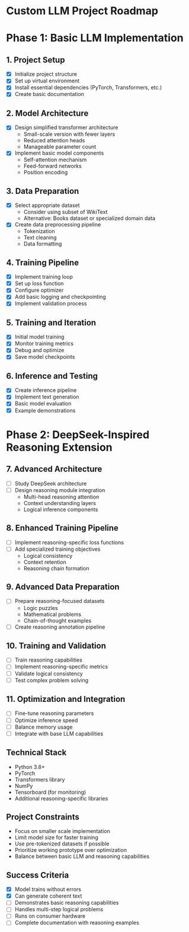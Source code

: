 # Custom LLM Project Roadmap

# Phase 1: Basic LLM Implementation

## 1. Project Setup
- [x] Initialize project structure
- [x] Set up virtual environment
- [x] Install essential dependencies (PyTorch, Transformers, etc.)
- [x] Create basic documentation

## 2. Model Architecture
- [x] Design simplified transformer architecture
  - Small-scale version with fewer layers
  - Reduced attention heads
  - Manageable parameter count
- [x] Implement basic model components
  - Self-attention mechanism
  - Feed-forward networks
  - Position encoding

## 3. Data Preparation
- [x] Select appropriate dataset
  - Consider using subset of WikiText
  - Alternative: Books dataset or specialized domain data
- [x] Create data preprocessing pipeline
  - Tokenization
  - Text cleaning
  - Data formatting

## 4. Training Pipeline
- [x] Implement training loop
- [x] Set up loss function
- [x] Configure optimizer
- [x] Add basic logging and checkpointing
- [x] Implement validation process

## 5. Training and Iteration
- [x] Initial model training
- [x] Monitor training metrics
- [x] Debug and optimize
- [x] Save model checkpoints

## 6. Inference and Testing
- [x] Create inference pipeline
- [x] Implement text generation
- [x] Basic model evaluation
- [x] Example demonstrations

# Phase 2: DeepSeek-Inspired Reasoning Extension

## 7. Advanced Architecture
- [ ] Study DeepSeek architecture
- [ ] Design reasoning module integration
  - Multi-head reasoning attention
  - Context understanding layers
  - Logical inference components

## 8. Enhanced Training Pipeline
- [ ] Implement reasoning-specific loss functions
- [ ] Add specialized training objectives
  - Logical consistency
  - Context retention
  - Reasoning chain formation

## 9. Advanced Data Preparation
- [ ] Prepare reasoning-focused datasets
  - Logic puzzles
  - Mathematical problems
  - Chain-of-thought examples
- [ ] Create reasoning annotation pipeline

## 10. Training and Validation
- [ ] Train reasoning capabilities
- [ ] Implement reasoning-specific metrics
- [ ] Validate logical consistency
- [ ] Test complex problem solving

## 11. Optimization and Integration
- [ ] Fine-tune reasoning parameters
- [ ] Optimize inference speed
- [ ] Balance memory usage
- [ ] Integrate with base LLM capabilities

## Technical Stack
- Python 3.8+
- PyTorch
- Transformers library
- NumPy
- Tensorboard (for monitoring)
- Additional reasoning-specific libraries

## Project Constraints
- Focus on smaller scale implementation
- Limit model size for faster training
- Use pre-tokenized datasets if possible
- Prioritize working prototype over optimization
- Balance between basic LLM and reasoning capabilities

## Success Criteria
- [x] Model trains without errors
- [x] Can generate coherent text
- [ ] Demonstrates basic reasoning capabilities
- [ ] Handles multi-step logical problems
- [ ] Runs on consumer hardware
- [ ] Complete documentation with reasoning examples